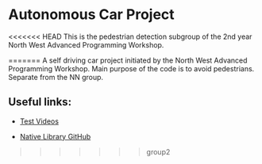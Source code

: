 # Autonomous Car Project

<<<<<<< HEAD
This is the pedestrian detection subgroup of the 2nd year North West Advanced Programming Workshop. 

=======
A self driving car project initiated by the North West Advanced Programming Workshop. Main purpose of the code is to avoid pedestrians. Separate from the NN group.

## Useful links:

* [Test Videos](https://goo.gl/8y1sn8)

* [Native Library GitHub](https://github.com/sameer-s/JavaFlyCam)
>>>>>>> group2
